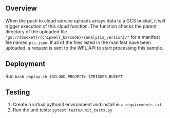 Overview
--------
When the push to cloud service uploads arrays data to a GCS bucket, it will trigger execution of this cloud function.
The function checks the parent directory of the uploaded file `"gs://{bucket}/{chipwell_barcode}/{analysis_version}/"`
for a manifest file named `ptc.json`. If all of the files listed in the manifest have been uploaded, a request is sent 
to the WFL API to start processing this sample.


Deployment
---------
Run `bash deploy.sh $GCLOUD_PROJECT> $TRIGGER_BUCKET`


Testing
-------
1) Create a virtual python3 environment and install `dev-requirements.txt`
2) Run the unit tests: `pytest tests/unit_tests.py`